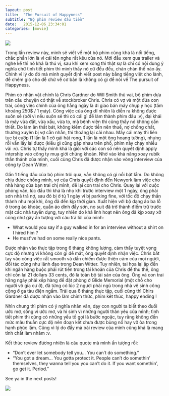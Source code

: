 ```yaml
---
layout: post
title:  "The Pursuit of Happyness"
subtitle: "Bộ phim review đầu tiền"
date:   2015-12-06 23:34:01
categories: [movie]
---
```


![](https://d2e111jq13me73.cloudfront.net/sites/default/files/styles/share_link_image_large/public/screenshots/csm-movie/the-pursuit-of-happyness-ss1.jpg)

Trong lần review này, mình sẽ viết về một bộ phim cũng khá là nổi tiếng, chắc phần lớn là vì cái tên nghe rất kêu của nó. Mới đầu xem qua trailer và nghe kể thì nó khá là thú vị, sau khi xem xong thì thật sự là chỉ có nội dung ý nghĩa chứ tình tiết phim thì mình thấy nó cứ đều đều, chán chán thế nào ấy. Chính vì lý do đó mà mình quyết định viết post này bằng tiếng việt cho lành, để chém gió cho dễ chứ về cơ bản là không có gì để nói về The pursuit of Happyness.

Phim có nhân vật chính là Chris Gardner do Will Smith thủ vai, bộ phim dựa trên câu chuyện có thật về stockbroker Chris. Chris có vợ và một đứa con trai, công việc chính của ông hằng ngày là đi giao bán máy chụp y học (tầm khoảng 250$ / 1 máy). Công việc của ông dĩ nhiên là diễn ra không được suôn sẻ (bởi vì nếu suôn sẻ thì có cái gì để làm thành phim đâu :v), đại khái là máy vừa đắt, vừa xấu, vừa to, mà bệnh viện thì cũng thấy nó không cần thiết. Do làm ăn thất bát, không kiếm được tiền nên thuế, nợ chống chất, thường xuyên bị vợ cằn nhằn, thi thoảng lại cãi nhau. Mấy cái máy thì liên tục bị cướp (1 lần là 1 cô gái hát rong, 1 lần là một ông hoang tưởng), nhưng rồi vẫn lấy lại được (kiểu gì cũng gặp nhau trên phố, phim này chạy nhiều vãi :v). Chris tự thấy mình khá là giỏi với các con số nên quyết định apply intership vào công ty mua giới chứng khoán. Nhờ vào khả năng xoay rubik thần thánh của mình, cuối cùng Chris đã được nhận vào vòng interview của công ty Dean Witter.

Gần 1 tiếng đầu của bộ phim trôi qua, vẫn không có gì nổi bật lắm. Do không chịu được chồng mình, vợ của Chris quyết định đến Newyork làm việc cho nhà hàng của bạn trai chị mình, để lại con trai cho Chris. Quay lại với cuộc phỏng vấn, lúc đầu thì khá là nhọ khi trước interview một 1 ngày, ông phải sơn nhà trả nợ, sau đó bị ở tù 1 ngày vì bị parking fine, với tốc độ chạy thần thánh như mọi khi, ông đã đến kịp thời gian. Xuất hiện với bộ dạng áo ba lỗ ở trong áo khoác, quần áo dính đầy sơn, no suit đã trở thành điểm trừ trước mặt các nhà tuyển dụng, tuy nhiên do khá linh hoạt nên ông đã kịp xoay xở cũng như gây ấn tượng với câu trả lời của mình:

- What would you say if a guy walked in for an interview without a shirt on I hired him ?
- He must’ve had on some really nice pants.

Được nhận vào thực tập trong 6 tháng không lương, cảm thấy tuyệt vọng cực độ nhưng vì không còn gì để mất, ông quyết định nhận việc. Chris bắt tay vào công việc rất smooth và dần chiếm được thiện cảm của mọi người, đối tác cũng như lãnh đạo trong Dean Witter. Tuy nhiên, tai họa lại ập đến khi ngân hàng buộc phải rút tiền trong tài khoản của Chris để thu thế, ông chỉ còn lại 21 dollars 33 cents, đó là toàn bộ tài sản của ông. Ông và con trai hằng ngày phải xếp hàng để đặt phòng ở Glide Memorial (một chỗ cho người vô gia cư ở), đã từng có lúc 2 người phải ngủ trong nhà vệ sinh công cộng ở ga tàu điện ngầm. Trải qua 6 tháng thực tập, cuối cùng thì Chirs Gardner đã được nhận vào làm chính thức, phim kết thúc, happy ending !

Nhìn chung thì phim có ý nghĩa nhân văn, dạy con người ta biết theo đuổi ước mơ, sống vì ước mơ, và hi sinh vì những người thân yêu của mình; tình tiết phim thì cũng có những yếu tố gọi là bước ngoặc, tuy rằng không đến mức mâu thuẫn cực độ nên đoạn kết chưa được bùng nổ hay vỡ òa trong hạnh phúc lắm. Cũng vì lý do đấy mà bài review của mình cũng khá là mang tính chất lảm nhảm :v.

Kết thúc review đương nhiên là câu quote mà mình ấn tượng rồi:

- “Don’t ever let somebody tell you… You can’t do something.”
- “You got a dream… You gotta protect it. People can’t do somethin’ themselves, they wanna tell you you can’t do it. If you want somethin’, go get it. Period.”

See ya in the next posts!

![](https://idealcube.files.wordpress.com/2015/12/pursuit-of-happiness-wallpapers-with-quotes-2.png?w=1000)